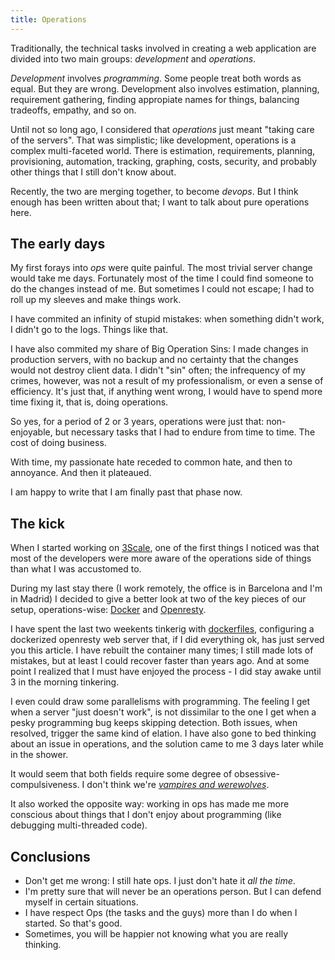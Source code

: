 ```yaml
---
title: Operations
---
```


Traditionally, the technical tasks involved in creating a web application are divided into two main groups: *development* and *operations*.

<!-- MORE -->

*Development* involves *programming*. Some people treat both words as equal. But they are wrong. Development also involves estimation, planning,
requirement gathering, finding appropiate names for things, balancing tradeoffs, empathy, and so on.

Until not so long ago, I considered that *operations* just meant "taking care of the servers". That was simplistic; like development,
operations is a complex multi-faceted world. There is estimation, requirements, planning, provisioning, automation, tracking, graphing,
costs, security, and probably other things that I still don't know about.

Recently, the two are merging together, to become *devops*. But I think enough has been written about that; I want to talk about pure
operations here.

## The early days

My first forays into *ops* were quite painful. The most trivial server change would take me days. Fortunately most of the time I could
find someone to do the changes instead of me. But sometimes I could not escape; I had to roll up my sleeves and make things work.

I have commited an infinity of stupid mistakes: when something didn't work, I didn't go to the logs. Things like that.

I have also commited my share of Big Operation Sins: I made changes in production servers, with no backup and no certainty that the changes
would not destroy client data. I didn't "sin" often; the infrequency of my crimes, however, was not a result of my
professionalism, or even a sense of efficiency. It's just that, if anything went wrong, I would have to spend more time fixing it,
that is, doing operations.

So yes, for a period of 2 or 3 years, operations were just that: non-enjoyable, but necessary tasks that I had to endure from time to time.
The cost of doing business.

With time, my passionate hate receded to common hate, and then to annoyance. And then it plateaued.

I am happy to write that I am finally past that phase now.

## The kick

When I started working on [3Scale](http://www.3scale.net/), one of the first things I noticed was that most of the developers were more aware
of the operations side of things than what I was accustomed to.

During my last stay there (I work remotely, the office is in Barcelona and I'm in Madrid) I decided to give a better look at two of the key pieces
of our setup, operations-wise: [Docker](https://www.docker.io/) and [Openresty](http://openresty.org).

I have spent the last two weekents tinkerig with [dockerfiles](https://github.com/kikito/dockerfiles), configuring a dockerized openresty web
server that, if I did everything ok, has just served you this article. I have rebuilt the container many times; I still made lots of mistakes,
but at least I could recover faster than years ago. And at some point I realized that I must have enjoyed the process - I did stay awake until
3 in the morning tinkering.

I even could draw some parallelisms with programming. The feeling I get when a server "just doesn't work", is not dissimilar to the one
I get when a pesky programming bug keeps skipping detection. Both issues, when resolved, trigger the same kind of elation. I have also gone to bed
thinking about an issue in operations, and the solution came to me 3 days later while in the shower.

It would seem that both fields require some degree of obsessive-compulsiveness. I don't think we're *[vampires and werewolves](http://blog.codinghorror.com/vampires-programmers-versus-werewolves-sysadmins/)*.

It also worked the opposite way: working in ops has made me more conscious about things that I don't enjoy about programming (like debugging multi-threaded code).

## Conclusions

* Don't get me wrong: I still hate ops. I just don't hate it *all the time*.
* I'm pretty sure that will never be an operations person. But I can defend myself in certain situations.
* I have respect Ops (the tasks and the guys) more than I do when I started. So that's good.
* Sometimes, you will be happier not knowing what you are really thinking.










